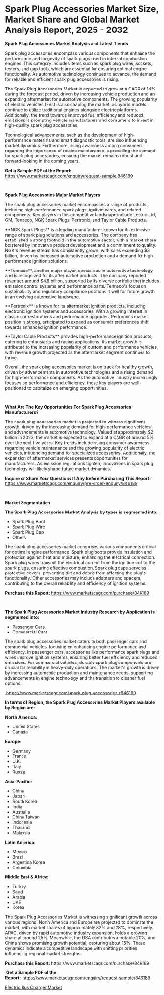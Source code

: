 <p><h1>Spark Plug Accessories Market Size, Market Share and Global Market Analysis Report, 2025 - 2032</h1></p><p><strong>Spark Plug Accessories Market Analysis and Latest Trends</strong></p>
<p><p>Spark plug accessories encompass various components that enhance the performance and longevity of spark plugs used in internal combustion engines. This category includes items such as spark plug wires, sockets, testers, and gap tools, which are essential for ensuring optimal engine functionality. As automotive technology continues to advance, the demand for reliable and efficient spark plug accessories is rising.</p><p>The Spark Plug Accessories Market is expected to grow at a CAGR of 14% during the forecast period, driven by increasing vehicle production and an expanding aftermarket for automotive components. The growing popularity of electric vehicles (EVs) is also shaping the market, as hybrid models continue to utilize traditional engines alongside electric platforms. Additionally, the trend towards improved fuel efficiency and reduced emissions is prompting vehicle manufacturers and consumers to invest in high-quality spark plug accessories. </p><p>Technological advancements, such as the development of high-performance materials and smart diagnostic tools, are also influencing market dynamics. Furthermore, rising awareness among consumers regarding the importance of routine maintenance is propelling the demand for spark plug accessories, ensuring the market remains robust and forward-looking in the coming years.</p></p>
<p><strong>Get a Sample PDF of the Report:&nbsp;</strong> <a href="https://www.marketscagr.com/enquiry/request-sample/846189?utm_campaign=2039&utm_medium=2&utm_source=Github&utm_content=ia&utm_term=30032025&utm_id=spark-plug-accessories">https://www.marketscagr.com/enquiry/request-sample/846189</a></p>
<p>&nbsp;</p>
<p><strong>Spark Plug Accessories Major Market Players</strong></p>
<p><p>The spark plug accessories market encompasses a range of products, including high-performance spark plugs, ignition wires, and related components. Key players in this competitive landscape include Lectric Ltd, GM, Tenneco, NGK Spark Plugs, Pertronix, and Taylor Cable Products.</p><p>**NGK Spark Plugs** is a leading manufacturer known for its extensive range of spark plug solutions and accessories. The company has established a strong foothold in the automotive sector, with a market share bolstered by innovative product development and a commitment to quality. NGK's revenue stream has consistently grown, with sales exceeding $3 billion, driven by increased automotive production and a demand for high-performance ignition solutions.</p><p>**Tenneco**, another major player, specializes in automotive technology and is recognized for its aftermarket products. The company reported revenues around $4.6 billion, supported by its diverse portfolio that includes emission control systems and performance parts. Tenneco's focus on sustainability and regulatory compliance positions it well for future growth in an evolving automotive landscape.</p><p>**Pertronix** is known for its aftermarket ignition products, including electronic ignition systems and accessories. With a growing interest in classic car restorations and performance upgrades, Pertronix's market position is strong, anticipated to expand as consumer preferences shift towards enhanced ignition performance.</p><p>**Taylor Cable Products** provides high-performance ignition products, catering to enthusiasts and racing applications. Its market growth is attributed to the increasing popularity of custom and performance vehicles, with revenue growth projected as the aftermarket segment continues to thrive.</p><p>Overall, the spark plug accessories market is on track for healthy growth, driven by advancements in automotive technologies and a rising demand for high-performance components. As the automotive industry increasingly focuses on performance and efficiency, these key players are well-positioned to capitalize on emerging opportunities.</p></p>
<p>&nbsp;</p>
<p><strong>What Are The Key Opportunities For Spark Plug Accessories Manufacturers?</strong></p>
<p><p>The spark plug accessories market is projected to witness significant growth, driven by the increasing demand for high-performance vehicles and advancements in automotive technology. Valued at approximately $2 billion in 2023, the market is expected to expand at a CAGR of around 5% over the next five years. Key trends include rising consumer awareness regarding vehicle maintenance and the growing popularity of electric vehicles, influencing demand for specialized accessories. Additionally, the expansion of aftermarket services presents opportunities for manufacturers. As emission regulations tighten, innovations in spark plug technology will likely shape future market dynamics.</p></p>
<p><strong>Inquire or Share Your Questions If Any Before Purchasing This Report:</strong> <a href="https://www.marketscagr.com/enquiry/pre-order-enquiry/846189?utm_campaign=2039&utm_medium=2&utm_source=Github&utm_content=ia&utm_term=30032025&utm_id=spark-plug-accessories">https://www.marketscagr.com/enquiry/pre-order-enquiry/846189</a></p>
<p>&nbsp;</p>
<p><strong>Market Segmentation</strong></p>
<p><strong>The Spark Plug Accessories Market Analysis by types is segmented into:</strong></p>
<p><ul><li>Spark Plug Boot</li><li>Spark Plug Wire</li><li>Spark Plug Cap</li><li>Others</li></ul></p>
<p><p>The spark plug accessories market comprises various components critical for optimal engine performance. Spark plug boots provide insulation and protection against heat and moisture, enhancing the electrical connection. Spark plug wires transmit the electrical current from the ignition coil to the spark plugs, ensuring effective combustion. Spark plug caps serve as protective covers, preventing dirt and debris from affecting the plug's functionality. Other accessories may include adapters and spacers, contributing to the overall reliability and efficiency of ignition systems.</p></p>
<p><strong>Purchase this Report:&nbsp;</strong><a href="https://www.marketscagr.com/purchase/846189?utm_campaign=2039&utm_medium=2&utm_source=Github&utm_content=ia&utm_term=30032025&utm_id=spark-plug-accessories">https://www.marketscagr.com/purchase/846189</a></p>
<p>&nbsp;</p>
<p><strong>The Spark Plug Accessories Market Industry Research by Application is segmented into:</strong></p>
<p><ul><li>Passenger Cars</li><li>Commercial Cars</li></ul></p>
<p><p>The spark plug accessories market caters to both passenger cars and commercial vehicles, focusing on enhancing engine performance and efficiency. In passenger cars, accessories like performance spark plugs and wires improve ignition systems, ensuring better fuel efficiency and reduced emissions. For commercial vehicles, durable spark plug components are crucial for reliability in heavy-duty operations. The market's growth is driven by increasing automobile production and maintenance needs, supporting advancements in engine technology and the transition to cleaner fuel options.</p></p>
<p><a href="https://www.marketscagr.com/spark-plug-accessories-r846189?utm_campaign=2039&utm_medium=2&utm_source=Github&utm_content=ia&utm_term=30032025&utm_id=spark-plug-accessories">&nbsp;https://www.marketscagr.com/spark-plug-accessories-r846189</a></p>
<p><strong>In terms of Region, the Spark Plug Accessories Market Players available by Region are:</strong></p>
<p>
    <p> <strong> North America: </strong>
        <ul>
            <li>United States</li>
            <li>Canada</li>
        </ul>
        </p> 
    <p> <strong> Europe: </strong>
        <ul>
            <li>Germany</li>
            <li>France</li>
            <li>U.K.</li>
            <li>Italy</li>
            <li>Russia</li>
        </ul>
        </p> 
    <p> <strong> Asia-Pacific: </strong>
        <ul>
            <li>China</li>
            <li>Japan</li>
            <li>South Korea</li>
            <li>India</li>
            <li>Australia</li>
            <li>China Taiwan</li>
            <li>Indonesia</li>
            <li>Thailand</li>
            <li>Malaysia</li>
        </ul>
        </p> 
    <p> <strong> Latin America: </strong>
        <ul>
            <li>Mexico</li>
            <li>Brazil</li>
            <li>Argentina Korea</li>
            <li>Colombia</li>
        </ul>
        </p> 
    <p> <strong> Middle East & Africa: </strong>
        <ul>
            <li>Turkey</li>
            <li>Saudi</li>
            <li>Arabia</li>
            <li>UAE</li>
            <li>Korea</li>
        </ul>
    </p>
    </p>
<p><p>The Spark Plug Accessories Market is witnessing significant growth across various regions. North America and Europe are projected to dominate the market, with market shares of approximately 32% and 28%, respectively. APAC, driven by rapid automotive industry expansion, holds a growing share at around 25%. Meanwhile, the USA contributes a notable 20%, and China shows promising growth potential, capturing about 15%. These dynamics indicate a competitive landscape with shifting priorities influencing regional market strengths.</p></p>
<p><strong>Purchase this Report: </strong><a href="https://www.marketscagr.com/purchase/846189?utm_campaign=2039&utm_medium=2&utm_source=Github&utm_content=ia&utm_term=30032025&utm_id=spark-plug-accessories">https://www.marketscagr.com/purchase/846189</a></p>
<p>&nbsp;<strong>Get a Sample PDF of the Report:&nbsp;&nbsp;</strong><a href="https://www.marketscagr.com/enquiry/request-sample/846189?utm_campaign=2039&utm_medium=2&utm_source=Github&utm_content=ia&utm_term=30032025&utm_id=spark-plug-accessories">https://www.marketscagr.com/enquiry/request-sample/846189</a></p>
<p><strong></strong></p>
<p><p><a href="https://github.com/SamiaChowdhury801/Market-Research-Report-List-2/blob/main/electric-bus-charger-market.md?utm_campaign=2039&utm_medium=2&utm_source=Github&utm_content=ia&utm_term=30032025&utm_id=spark-plug-accessories">Electric Bus Charger Market</a></p></p>